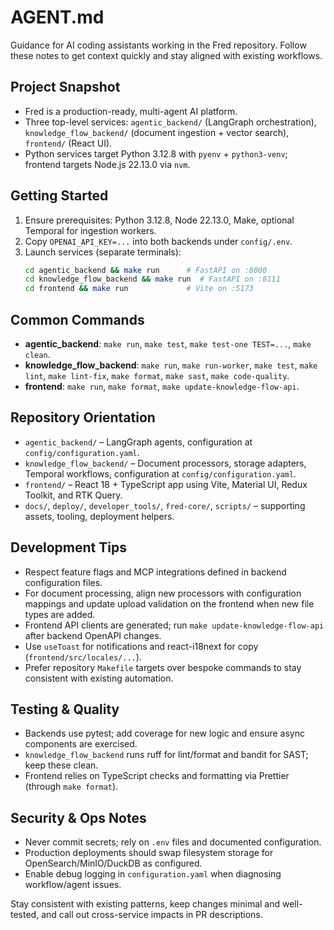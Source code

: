 # AGENT.md

Guidance for AI coding assistants working in the Fred repository. Follow these notes to get context quickly and stay aligned with existing workflows.

## Project Snapshot
- Fred is a production-ready, multi-agent AI platform.
- Three top-level services: `agentic_backend/` (LangGraph orchestration), `knowledge_flow_backend/` (document ingestion + vector search), `frontend/` (React UI).
- Python services target Python 3.12.8 with `pyenv` + `python3-venv`; frontend targets Node.js 22.13.0 via `nvm`.

## Getting Started
1. Ensure prerequisites: Python 3.12.8, Node 22.13.0, Make, optional Temporal for ingestion workers.
2. Copy `OPENAI_API_KEY=...` into both backends under `config/.env`.
3. Launch services (separate terminals):
   ```bash
   cd agentic_backend && make run      # FastAPI on :8000
   cd knowledge_flow_backend && make run  # FastAPI on :8111
   cd frontend && make run             # Vite on :5173
   ```

## Common Commands
- **agentic_backend**: `make run`, `make test`, `make test-one TEST=...`, `make clean`.
- **knowledge_flow_backend**: `make run`, `make run-worker`, `make test`, `make lint`, `make lint-fix`, `make format`, `make sast`, `make code-quality`.
- **frontend**: `make run`, `make format`, `make update-knowledge-flow-api`.

## Repository Orientation
- `agentic_backend/` – LangGraph agents, configuration at `config/configuration.yaml`.
- `knowledge_flow_backend/` – Document processors, storage adapters, Temporal workflows, configuration at `config/configuration.yaml`.
- `frontend/` – React 18 + TypeScript app using Vite, Material UI, Redux Toolkit, and RTK Query.
- `docs/`, `deploy/`, `developer_tools/`, `fred-core/`, `scripts/` – supporting assets, tooling, deployment helpers.

## Development Tips
- Respect feature flags and MCP integrations defined in backend configuration files.
- For document processing, align new processors with configuration mappings and update upload validation on the frontend when new file types are added.
- Frontend API clients are generated; run `make update-knowledge-flow-api` after backend OpenAPI changes.
- Use `useToast` for notifications and react-i18next for copy (`frontend/src/locales/...`).
- Prefer repository `Makefile` targets over bespoke commands to stay consistent with existing automation.

## Testing & Quality
- Backends use pytest; add coverage for new logic and ensure async components are exercised.
- `knowledge_flow_backend` runs ruff for lint/format and bandit for SAST; keep these clean.
- Frontend relies on TypeScript checks and formatting via Prettier (through `make format`).

## Security & Ops Notes
- Never commit secrets; rely on `.env` files and documented configuration.
- Production deployments should swap filesystem storage for OpenSearch/MinIO/DuckDB as configured.
- Enable debug logging in `configuration.yaml` when diagnosing workflow/agent issues.

Stay consistent with existing patterns, keep changes minimal and well-tested, and call out cross-service impacts in PR descriptions.

